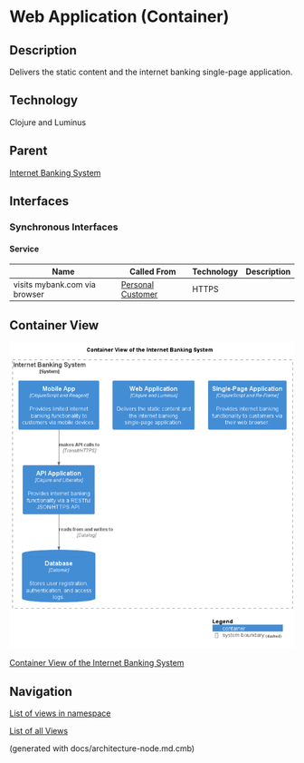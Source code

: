 # Web Application (Container)
## Description
Delivers the static content and the internet banking single-page application.

## Technology
Clojure and Luminus

## Parent
[Internet Banking System](../../../mybank/digital-banking/internet-banking-system/internet-banking-system.md)

## Interfaces

### Synchronous Interfaces

#### Service
| Name | Called From | Technology | Description |
|---|---|---|---|
| visits mybank.com via browser | [Personal Customer](../../../mybank/personal-customer.md) | HTTPS |  |

## Container View
![Container View of the Internet Banking System](../../../mybank/digital-banking/internet-banking-system/container-view.png)

[Container View of the Internet Banking System](../../../mybank/digital-banking/internet-banking-system/container-view.md)


## Navigation
[List of views in namespace](./views-in-namespace.md)

[List of all Views](../../../views.md)

(generated with docs/architecture-node.md.cmb)
